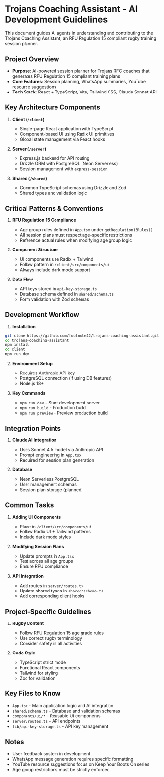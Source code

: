 # Trojans Coaching Assistant - AI Development Guidelines

This document guides AI agents in understanding and contributing to the Trojans Coaching Assistant, an RFU Regulation 15 compliant rugby training session planner.

## Project Overview

- **Purpose**: AI-powered session planner for Trojans RFC coaches that generates RFU Regulation 15 compliant training plans
- **Core Features**: Session planning, WhatsApp summaries, YouTube resource suggestions
- **Tech Stack**: React + TypeScript, Vite, Tailwind CSS, Claude Sonnet API

## Key Architecture Components

1. **Client (`/client`)**
   - Single-page React application with TypeScript
   - Component-based UI using Radix UI primitives
   - Global state management via React hooks

2. **Server (`/server`)**
   - Express.js backend for API routing
   - Drizzle ORM with PostgreSQL (Neon Serverless)
   - Session management with `express-session`

3. **Shared (`/shared`)**
   - Common TypeScript schemas using Drizzle and Zod
   - Shared types and validation logic

## Critical Patterns & Conventions

1. **RFU Regulation 15 Compliance**
   - Age group rules defined in `App.tsx` under `getRegulation15Rules()`
   - All session plans must respect age-specific restrictions
   - Reference actual rules when modifying age group logic

2. **Component Structure**
   - UI components use Radix + Tailwind
   - Follow pattern in `/client/src/components/ui`
   - Always include dark mode support

3. **Data Flow**
   - API keys stored in `api-key-storage.ts`
   - Database schema defined in `shared/schema.ts`
   - Form validation with Zod schemas

## Development Workflow

1. **Installation**
```bash
git clone https://github.com/footnote42/trojans-coaching-assistant.git
cd trojans-coaching-assistant
npm install
cd client
npm run dev
```

2. **Environment Setup**
   - Requires Anthropic API key
   - PostgreSQL connection (if using DB features)
   - Node.js 18+

3. **Key Commands**
   - `npm run dev` - Start development server
   - `npm run build` - Production build
   - `npm run preview` - Preview production build

## Integration Points

1. **Claude AI Integration**
   - Uses Sonnet 4.5 model via Anthropic API
   - Prompt engineering in `App.tsx`
   - Required for session plan generation

2. **Database**
   - Neon Serverless PostgreSQL
   - User management schemas
   - Session plan storage (planned)

## Common Tasks

1. **Adding UI Components**
   - Place in `/client/src/components/ui`
   - Follow Radix UI + Tailwind patterns
   - Include dark mode styles

2. **Modifying Session Plans**
   - Update prompts in `App.tsx`
   - Test across all age groups
   - Ensure RFU compliance

3. **API Integration**
   - Add routes in `server/routes.ts`
   - Update shared types in `shared/schema.ts`
   - Add corresponding client hooks

## Project-Specific Guidelines

1. **Rugby Content**
   - Follow RFU Regulation 15 age grade rules
   - Use correct rugby terminology
   - Consider safety in all activities

2. **Code Style**
   - TypeScript strict mode
   - Functional React components
   - Tailwind for styling
   - Zod for validation

## Key Files to Know

- `App.tsx` - Main application logic and AI integration
- `shared/schema.ts` - Database and validation schemas
- `components/ui/*` - Reusable UI components
- `server/routes.ts` - API endpoints
- `lib/api-key-storage.ts` - API key management

## Notes

- User feedback system in development
- WhatsApp message generation requires specific formatting
- YouTube resource suggestions focus on Keep Your Boots On series
- Age group restrictions must be strictly enforced